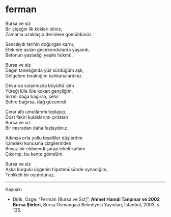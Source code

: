 # ferman

Bursa ve siz  
Bir çiçeğin ilk kökleri idiniz,  
Zamanla uzaklaşıp derinlere gömüldünüz  

Sancılıydı tarihin doğurgan karnı,  
Eteklere asılan gecekondularda yaşandı,  
Betonun yasladığı yeşile hükmü.  

Bursa ve siz  
Dağın tanıklığında yüz sürdüğüm aşk,  
Gölgelere bıraktığım kahkahalardınız.  

Deva-sa sularınızda büyüttü içini  
Yüreği lüle lüle kokan gençliğim,  
Sırrını dağa bağırsa, şehir  
Şehre bağırsa, dağ gücenirdi  

Çınar altı umutlarımı toplayıp,  
Dost fakiri kulaklarımı çınlatan  
Bursa ve siz  
Bir mısradan daha fazlaydınız.  

Adınıza orta yollu teselliler düşlerdim  
İçimdeki konuşma çizgilerinden  
Beyaz bir eldivendi şarap lekeli kalbim  
Çıkartıp, bu kente gömdüm. 

Bursa ve siz  
Aşka kurgulu üçgenin hipotenüsünde oynadığım,  
Tehlikeli bir oyundunuz.

---
Kaynak:

- Dirik, Özge: “Ferman  [Bursa  ve  Siz]”, **Ahmet  Hamdi  Tanpınar  ve  2002  Bursa  Şiirleri**, Bursa Osmangazi Belediyesi Yayınları, İstanbul, 2003, s. 135.
